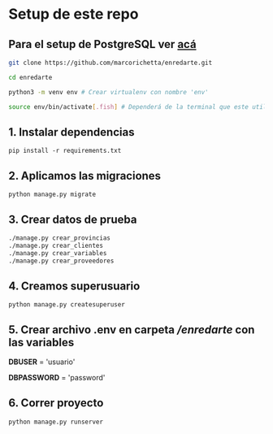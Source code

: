 # Setup de este repo

## Para el setup de PostgreSQL ver [acá](https://gist.github.com/marcorichetta/af0201a74f8185626c0223836cd79cfa)

```bash
git clone https://github.com/marcorichetta/enredarte.git

cd enredarte

python3 -m venv env # Crear virtualenv con nombre 'env'

source env/bin/activate[.fish] # Dependerá de la terminal que este utilizando
```

## 1. Instalar dependencias

`pip install -r requirements.txt`

## 2. Aplicamos las migraciones

`python manage.py migrate`

## 3. Crear datos de prueba

```bash
./manage.py crear_provincias
./manage.py crear_clientes
./manage.py crear_variables
./manage.py crear_proveedores
```

## 4. Creamos superusuario

`python manage.py createsuperuser`

## 5. Crear archivo **.env** en carpeta _/enredarte_ con las variables

**DBUSER** = 'usuario'

**DBPASSWORD** = 'password'

## 6. Correr proyecto

`python manage.py runserver`
